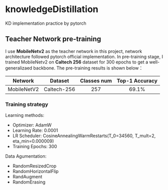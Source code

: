 # knowledgeDistillation

KD implementation practice by pytorch

## Teacher Network pre-training

I use **MobileNetv2** as the teacher network in this project, network architecture followed pytorch official 
implementation. In pre-training stage, I trained MobileNetv2 on **Caltech 256** dataset for 300 epochs to 
get a well-generalizaed backbone. The pre-training results is shown below：

|Network|Dataset|Classes num|Top-1 Accuracy|
|:-----:|:-----:|:-----:|:-----:|
|MobileNetV2|Caltech-256|257|69.1%|

### Training strategy

Learning methods:
- Optimizer: AdamW
- Learning Rate: 0.0001
- LR Scheduler: CosineAnnealingWarmRestarts(T_0=34560, T_mult=2, eta_min=0.000009)
- Training Epochs: 300


Data Agumentation:
- RandomResizedCrop
- RandomHorizontalFlip
- RandAugment
- RandomErasing


